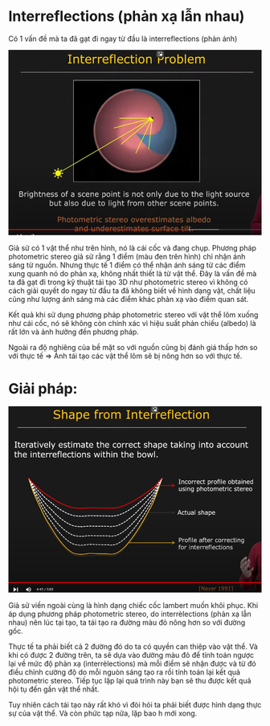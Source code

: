 # Interreflections (phản xạ lẫn nhau)

Có 1 vấn đề mà ta đã gạt đi ngay từ đầu là interreflections (phản ánh)

![](images/14.%20Interreflection.png)

Giả sử có 1 vật thể như trên hình, nó là cái cốc và đang chụp. Phương pháp photometric stereo giả sử rằng 1 điểm (màu đen trên hình) chỉ nhận ánh sáng từ nguồn. Nhưng thực tế 1 điểm có thể nhận ánh sáng từ các điểm xung quanh nó do phản xạ, không nhất thiết là từ vật thể. Đây là vấn đề mà ta đã gạt đi trong kỹ thuật tái tạo 3D như photometric stereo vì không có cách giải quyết do ngay từ đầu ta đã không biết về hình dạng vật, chất liệu cũng như lượng ánh sáng mà các điểm khác phản xạ vào điểm quan sát.

Kết quả khi sử dụng phương pháp photometric stereo với vật thể lõm xuống như cái cốc, nó sẽ không còn chính xác vì hiệu suất phản chiếu (albedo) là rất lớn và ảnh hưởng đến phương pháp.

Ngoài ra độ nghiêng của bề mặt so với nguồn cũng bị đánh giá thấp hơn so với thực tế => Ảnh tái tạo các vật thể lõm sẽ bị nông hơn so với thực tế.

# Giải pháp: 

![](images/14.%20Solution.png)

Giả sử viền ngoài cùng là hình dạng chiếc cốc lambert muốn khôi phục. Khi áp dụng phương pháp photometric stereo, do interrèlections (phản xạ lẫn nhau) nên lúc tại tạo, ta tái tạo ra đường màu đỏ nông hơn so với đường gốc.

Thực tế ta phải biết cả 2 đường đó do ta có quyền can thiệp vào vật thể. Và khi có được 2 đường trên, ta sẽ dựa vào đường màu đỏ để tính toán ngược lại về mức độ phản xạ (interrèlections) mà mỗi điểm sẽ nhận được và từ đó điều chỉnh cường độ do mỗi nguòn sáng tạo ra rồi tính toán lại kết quả photometric stereo. Tiếp tục lặp lại quá trình này bạn sẽ thu được kết quả hội tụ đến gần vật thể nhất.

Tuy nhiên cách tái tạo này rất khó vì đòi hỏi ta phải biết được hình dạng thực sự của vật thể. Và còn phức tạp nữa, lặp bao h mới xong.